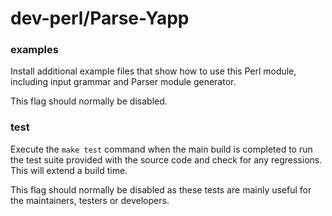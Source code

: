 # dev-perl/Parse-Yapp

### examples
Install additional example files that show how to use this Perl module, including input grammar and Parser module generator.

This flag should normally be disabled.

### test
Execute the `make test` command when the main build is completed to run the test suite provided with the source code and check for any regressions. This will extend a build time.

This flag should normally be disabled as these tests are mainly useful for the maintainers, testers or developers.

